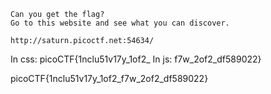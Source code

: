 ```
Can you get the flag?
Go to this website and see what you can discover.

http://saturn.picoctf.net:54634/
```

In css: picoCTF{1nclu51v17y_1of2_
In js: f7w_2of2_df589022}


picoCTF{1nclu51v17y_1of2_f7w_2of2_df589022}